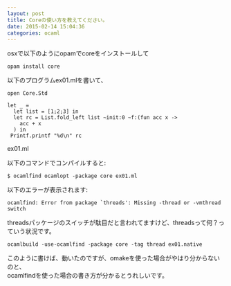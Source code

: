 ```yaml
---
layout: post
title: Coreの使い方を教えてください。
date: 2015-02-14 15:04:36
categories: ocaml
---
```

<p>osxで以下のようにopamでcoreをインストールして</p>

<pre><code>opam install core
</code></pre>

<p>以下のプログラムex01.mlを書いて、</p>

<pre><code>open Core.Std

let _ =
  let list = [1;2;3] in
  let rc = List.fold_left list ~init:0 ~f:(fun acc x -&gt;
    acc + x
  ) in
 Printf.printf "%d\n" rc
</code></pre>

<p>ex01.ml</p>

<p>以下のコマンドでコンパイルすると:</p>

<pre><code>$ ocamlfind ocamlopt -package core ex01.ml
</code></pre>

<p>以下のエラーが表示されます:</p>

<pre><code>ocamlfind: Error from package `threads': Missing -thread or -vmthread switch
</code></pre>

<p>threadsパッケージのスイッチが駄目だと言われてますけど、threadsって何？っていう状況です。</p>

<pre><code>ocamlbuild -use-ocamlfind -package core -tag thread ex01.native
</code></pre>

<p>このように書けば、動いたのですが、omakeを使った場合がやはり分からないのと、<br>
ocamlfindを使った場合の書き方が分かるとうれしいです。</p>
